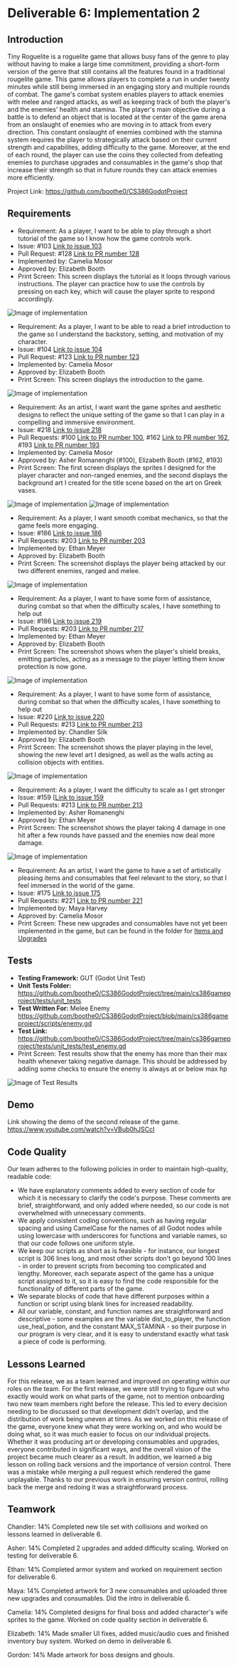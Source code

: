 # Deliverable 6: Implementation 2

## Introduction

Tiny Roguelite is a roguelite game that allows busy fans of the genre to play without having to make a large time commitment, providing a short-form version of the genre that still contains all the features found in a traditional rougelite game. This game allows players to complete a run in under twenty minutes while still being immersed in an engaging story and multiple rounds of combat. The game's combat system enables players to attack enemies with melee and ranged attacks, as well as keeping track of both the player's and the enemies' health and stamina. The player's main objective during a battle is to defend an object that is located at the center of the game arena from an onslaught of enemies who are moving in to attack from every direction. This constant onslaught of enemies combined with the stamina system requires the player to strategically attack based on their current strength and capabilites, adding difficulty to the game. Moreover, at the end of each round, the player can use the coins they collected from defeating enemies to purchase upgrades and consumables in the game's shop that increase their strength so that in future rounds they can attack enemies more efficiently.

Project Link: https://github.com/boothe0/CS386GodotProject

## Requirements

- Requirement: As a player, I want to be able to play through a short tutorial of the game so I know how the game controls work.
- Issue: #103 [Link to issue 103](https://github.com/boothe0/CS386GodotProject/issues/103)
- Pull Request: #128 [Link to PR number 128](https://github.com/boothe0/CS386GodotProject/pull/128)
- Implemented by: Camelia Mosor
- Approved by: Elizabeth Booth
- Print Screen: This screen displays the tutorial as it loops through various instructions. The player can practice how to use the controls by pressing on each key, which will cause the player sprite to respond accordingly.

![Image of implementation](https://i.imgur.com/i41PKd4.png) 

- Requirement: As a player, I want to be able to read a brief introduction to the game so I understand the backstory, setting, and motivation of my character.
- Issue: #104 [Link to issue 104](https://github.com/boothe0/CS386GodotProject/issues/104)
- Pull Request: #123 [Link to PR number 123](https://github.com/boothe0/CS386GodotProject/pull/123)
- Implemented by: Camelia Mosor
- Approved by: Elizabeth Booth
- Print Screen: This screen displays the introduction to the game.

![Image of implementation](https://i.imgur.com/giGyijC.png) 

- Requirement: As an artist, I want want the game sprites and aesthetic designs to reflect the unique setting of the game so that I can play in a compelling and immersive environment.
- Issue: #218 [Link to issue 218](https://github.com/boothe0/CS386GodotProject/issues/218)
- Pull Requests: #100 [Link to PR number 100](https://github.com/boothe0/CS386GodotProject/pull/100), #162 [Link to PR number 162](https://github.com/boothe0/CS386GodotProject/pull/162), #193 [Link to PR number 193](https://github.com/boothe0/CS386GodotProject/pull/193)
- Implemented by: Camelia Mosor
- Approved by: Asher Romanenghi (#100), Elizabeth Booth (#162, #193)
- Print Screen: The first screen displays the sprites I designed for the player character and non-ranged enemies, and the second displays the background art I created for the title scene based on the art on Greek vases.

![Image of implementation](https://i.imgur.com/8OySbJk.png) 
![Image of implementation](https://i.imgur.com/BvslVSl.png) 

- Requirement: As a player, I want smooth combat mechanics, so that the game feels more engaging.
- Issue: #186 [Link to issue 186](https://github.com/boothe0/CS386GodotProject/issues/186)
- Pull Requests: #203 [Link to PR number 203](https://github.com/boothe0/CS386GodotProject/issues?q=is%3Apr+author%3AethanSchoolAccount)
- Implemented by: Ethan Meyer
- Approved by: Elizabeth Booth
- Print Screen: The screenshot displays the player being attacked by our two different enemies, ranged and melee.

![Image of implementation](https://i.imgur.com/swuTrnY.png)

- Requirement: As a player, I want to have some form of assistance, during combat so that when the difficulty scales, I have something to help out
- Issue: #186 [Link to issue 219](https://github.com/boothe0/CS386GodotProject/issues/219)
- Pull Requests: #203 [Link to PR number 217](https://github.com/boothe0/CS386GodotProject/pull/217)
- Implemented by: Ethan Meyer
- Approved by: Elizabeth Booth
- Print Screen: The screenshot shows when the player's shield breaks, emitting particles, acting as a message to the player letting them know protection is now gone.

![Image of implementation](https://i.imgur.com/QGby2Wx.png)

- Requirement: As a player, I want to have some form of assistance, during combat so that when the difficulty scales, I have something to help out
- Issue: #220 [Link to issue 220](https://github.com/boothe0/CS386GodotProject/issues/220)
- Pull Requests: #213 [Link to PR number 213](https://github.com/boothe0/CS386GodotProject/pull/213)
- Implemented by: Chandler Silk
- Approved by: Elizabeth Booth
- Print Screen: The screenshot shows the player playing in the level, showing the new level art I designed, as well as the walls acting as collision objects with entities.

![Image of implementation](https://imgur.com/TEQ9f5M.png)

- Requirement: As a player, I want the difficulty to scale as I get stronger
- Issue: #159 [[Link to issue 159](https://github.com/boothe0/CS386GodotProject/issues/159)
- Pull Requests: #213 [Link to PR number 213](https://github.com/boothe0/CS386GodotProject/pull/213)
- Implemented by: Asher Romanenghi
- Approved by: Ethan Meyer
- Print Screen: The screenshot shows the player taking 4 damage in one hit after a few rounds have passed and the enemies now deal more damage.

![Image of implementation](https://i.imgur.com/6dyIQC0.png)

- Requirement: As an artist, I want the game to have a set of artistically pleasing items and consumables that feel relevant to the story, so that I feel immersed in the world of the game.
- Issue: #175 [Link to issue 175](https://github.com/boothe0/CS386GodotProject/issues/175)
- Pull Requests: #221 [Link to PR number 221](https://github.com/boothe0/CS386GodotProject/pull/221)
- Implemented by: Maya Harvey
- Approved by: Camelia Mosor
- Print Screen: These new upgrades and consumables have not yet been implemented in the game, but can be found in the folder for [Items and Upgrades](https://github.com/boothe0/CS386GodotProject/tree/main/cs386gameproject/assets/items/upgrades)

## Tests

- **Testing Framework:** GUT (Godot Unit Test)
- **Unit Tests Folder:** https://github.com/boothe0/CS386GodotProject/tree/main/cs386gameproject/tests/unit_tests
- **Test Written For:** Melee Enemy https://github.com/boothe0/CS386GodotProject/blob/main/cs386gameproject/scripts/enemy.gd
- **Test Link:** https://github.com/boothe0/CS386GodotProject/tree/main/cs386gameproject/tests/unit_tests/test_enemy.gd
- Print Screen: Test results show that the enemy has more than their max health whenever taking negative damage. This should be addressed by adding some checks to ensure the enemy is always at or below max hp

![Image of Test Results](https://i.imgur.com/vK0ASse.png)

## Demo

Link showing the demo of the second release of the game. https://www.youtube.com/watch?v=VBub0hJSCcI

## Code Quality

Our team adheres to the following policies in order to maintain high-quality, readable code: 
- We have explanatory comments added to every section of code for which it is necessary to clarify the code's purpose. These comments are brief, straightforward, and only added where needed, so our code is not overwhelmed with unnecessary comments.
- We apply consistent coding conventions, such as having regular spacing and using CamelCase for the names of all Godot nodes while using lowercase with underscores for functions and variable names, so that our code follows one uniform style.
- We keep our scripts as short as is feasible - for instance, our longest script is 306 lines long, and most other scripts don't go beyond 100 lines - in order to prevent scripts from becoming too complicated and lengthy. Moreover, each separate aspect of the game has a unique script assigned to it, so it is easy to find the code responsible for the functionality of different parts of the game.
- We separate blocks of code that have different purposes within a function or script using blank lines for increased readability.
- All our variable, constant, and function names are straightforward and descriptive - some examples are the variable dist_to_player, the function use_heal_potion, and the constant MAX_STAMINA - so their purpose in our program is very clear, and it is easy to understand exactly what task a piece of code is performing.

## Lessons Learned

For this release, we as a team learned and improved on operating within our roles on the team. For the first release, we were still trying to figure out who exactly would work on what parts of the game, not to mention onboarding two new team members right before the release. This led to every decision needing to be discussed so that development didn't overlap, and the distribution of work being uneven at times. As we worked on this release of the game, everyone knew what they were working on, and who would be doing what, so it was much easier to focus on our individual projects. Whether it was producing art or developing consumables and upgrades, everyone contributed in significant ways, and the overall vision of the project became much clearer as a result. In addition, we learned a big lesson on rolling back versions and the importance of version control. There was a mistake while merging a pull request which rendered the game unplayable. Thanks to our previous work in ensuring version control, rolling back the merge and redoing it was a straightforward process.

## Teamwork

Chandler: 14% Completed new tile set with collisions and worked on lessons learned in deliverable 6.

Asher: 14% Completed 2 upgrades and added difficulty scaling. Worked on testing for deliverable 6.

Ethan: 14% Completed armor system and worked on requirement section for deliverable 6.

Maya: 14% Completed artwork for 3 new consumables and uploaded three new upgrades and consumables. Did the intro in deliverable 6.

Camelia: 14% Completed designs for final boss and added character's wife sprites to the game. Worked on code quality section in deliverable 6.

Elizabeth: 14% Made smaller UI fixes, added music/audio cues and finished inventory buy system. Worked on demo in deliverable 6.

Gordon: 14% Made artwork for boss designs and ghouls. 


